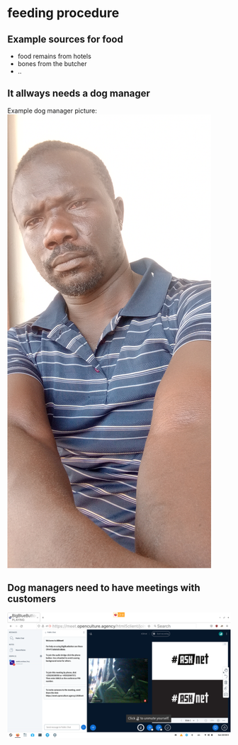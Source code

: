 # feeding procedure

## Example sources for food
- food remains from hotels
- bones from the butcher
- ..

## It allways needs a dog manager

Example dog manager picture:
![](images/dog-manager.jpg)

## Dog managers need to have meetings with customers
![](images/dog%20manager.png)

